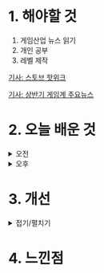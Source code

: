 
# 1. 해야할 것

1. 게임산업 뉴스 읽기 
2. 개인 공부  
3. 레벨 제작

[기사: 스토브 핫위크](https://www.gamemeca.com/view.php?gid=1750562)

[기사: 상반기 게임계 주요뉴스](https://www.gameinsight.co.kr/news/articleView.html?idxno=32733)

# 2. 오늘 배운 것

<details>
<summary>오전</summary>

## 오늘의 뉴스
### 스토브 핫위크
![image](https://github.com/JM94Ent/TIL-WIL/assets/143363550/4f46df8e-2581-4db9-9da9-636c69ff3aa7)
```
```
### 상반기 게임계 주요뉴스
![image](https://github.com/JM94Ent/TIL-WIL/assets/143363550/2a207295-286f-4733-9753-0c900098cc33)



</details>


<details>
<summary>오후</summary>


</details>




# 3. 개선


<details>
<summary>접기/펼치기</summary>


</details>



# 4. 느낀점


